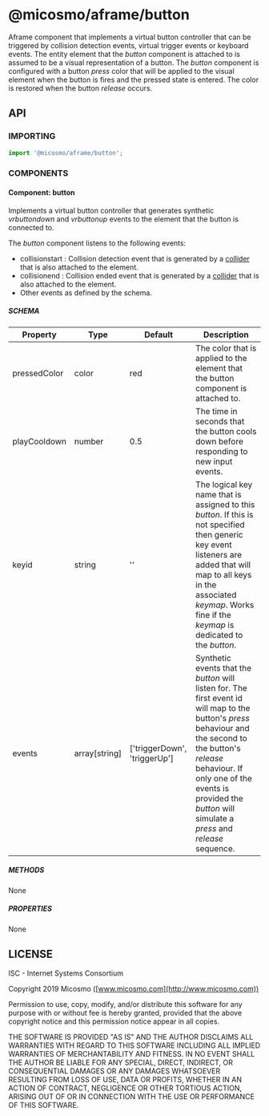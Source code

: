 # @micosmo/aframe/button

Aframe component that implements a virtual button controller that can be triggered by collision detection events, virtual trigger events or keyboard events.
The entity element that the *button* component is attached to is assumed to be a visual representation of a button. The *button* component is configured with a button *press* color that will be applied to the visual element when the button is fires and the pressed state is entered. The color is restored when the button *release* occurs.

## API

### IMPORTING

```javascript
import '@micosmo/aframe/button';
```

### COMPONENTS

#### Component: button

Implements a virtual button controller that generates synthetic *vrbuttondown* and *vrbuttonup* events to the element that the button is connected to.

The *button* component listens to the following events:
* collisionstart : Collision detection event that is generated by a [collider]('./collider') that is also attached to the element.
* collisionend : Collision ended event that is generated by a [collider]('./collider') that is also attached to the element.
* Other events as defined by the schema.

##### SCHEMA

Property | Type | Default | Description
-------- | ---- | ------- | -----------
pressedColor | color | red | The color that is applied to the element that the button component is attached to.
playCooldown | number | 0.5 | The time in seconds that the button cools down before responding to new input events.
keyid | string | '' | The logical key name that is assigned to this *button*. If this is not specified then generic key event listeners are added that will map to all keys in the associated *keymap*. Works fine if the *keymap* is dedicated to the *button*.
events | array[string] | ['triggerDown', 'triggerUp'] | Synthetic events that the *button* will listen for. The first event id will map to the button's *press* behaviour and the second to the button's *release* behaviour. If only one of the events is provided the *button* will simulate a *press* and *release* sequence.

##### METHODS

None

##### PROPERTIES

None

## LICENSE

ISC - Internet Systems Consortium

Copyright 2019 Micosmo ([www.micosmo.com](http://www.micosmo.com))

Permission to use, copy, modify, and/or distribute this software for any purpose with or without fee is hereby granted, provided that the above copyright notice and this permission notice appear in all copies.

THE SOFTWARE IS PROVIDED "AS IS" AND THE AUTHOR DISCLAIMS ALL WARRANTIES WITH REGARD TO THIS SOFTWARE INCLUDING ALL IMPLIED WARRANTIES OF MERCHANTABILITY AND FITNESS. IN NO EVENT SHALL THE AUTHOR BE LIABLE FOR ANY SPECIAL, DIRECT, INDIRECT, OR CONSEQUENTIAL DAMAGES OR ANY DAMAGES WHATSOEVER RESULTING FROM LOSS OF USE, DATA OR PROFITS, WHETHER IN AN ACTION OF CONTRACT, NEGLIGENCE OR OTHER TORTIOUS ACTION, ARISING OUT OF OR IN CONNECTION WITH THE USE OR PERFORMANCE OF THIS SOFTWARE.
